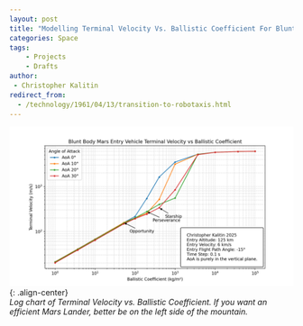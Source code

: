 ```yaml
---
layout: post
title: "Modelling Terminal Velocity Vs. Ballistic Coefficient For Blunt Body Mars Entry Vehicles"
categories: Space
tags:
    - Projects
    - Drafts
author:
 - Christopher Kalitin
redirect_from:
  - /technology/1961/04/13/transition-to-robotaxis.html
---
```

<head>
    <meta property="og:image" content="{{site.url}}/assets/images/martian-atmosphere-model/terminal_velocity_vs_BC_t0.1_allAoA_max30_log.png">
</head>

![Image](/assets/images/martian-atmosphere-model/terminal_velocity_vs_BC_t0.1_allAoA_max30_log.png){: .align-center}  
<i>Log chart of Terminal Velocity vs. Ballistic Coefficient. If you want an efficient Mars Lander, better be on the left side of the mountain.</i>
